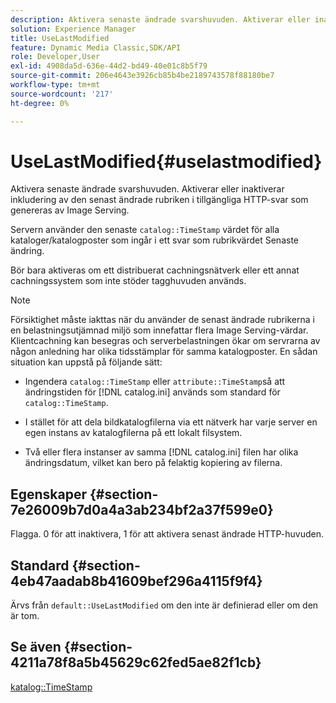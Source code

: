 ```yaml
---
description: Aktivera senaste ändrade svarshuvuden. Aktiverar eller inaktiverar inkludering av den senast ändrade rubriken i tillgängliga HTTP-svar som genereras av Image Serving.
solution: Experience Manager
title: UseLastModified
feature: Dynamic Media Classic,SDK/API
role: Developer,User
exl-id: 4908da5d-636e-44d2-bd49-40e01c8b5f79
source-git-commit: 206e4643e3926cb85b4be2189743578f88180be7
workflow-type: tm+mt
source-wordcount: '217'
ht-degree: 0%

---
```


# UseLastModified{#uselastmodified}

Aktivera senaste ändrade svarshuvuden. Aktiverar eller inaktiverar inkludering av den senast ändrade rubriken i tillgängliga HTTP-svar som genereras av Image Serving.

Servern använder den senaste `catalog::TimeStamp` värdet för alla kataloger/katalogposter som ingår i ett svar som rubrikvärdet Senaste ändring.

Bör bara aktiveras om ett distribuerat cachningsnätverk eller ett annat cachningssystem som inte stöder tagghuvuden används.

>[!NOTE]
>
>Försiktighet måste iakttas när du använder de senast ändrade rubrikerna i en belastningsutjämnad miljö som innefattar flera Image Serving-värdar. Klientcachning kan besegras och serverbelastningen ökar om servrarna av någon anledning har olika tidsstämplar för samma katalogposter. En sådan situation kan uppstå på följande sätt:
>
>* Ingendera `catalog::TimeStamp` eller `attribute::TimeStamp`så att ändringstiden för [!DNL catalog.ini] används som standard för `catalog::TimeStamp`.
>
>* I stället för att dela bildkatalogfilerna via ett nätverk har varje server en egen instans av katalogfilerna på ett lokalt filsystem.
>* Två eller flera instanser av samma [!DNL catalog.ini] filen har olika ändringsdatum, vilket kan bero på felaktig kopiering av filerna.
>


## Egenskaper {#section-7e26009b7d0a4a3ab234bf2a37f599e0}

Flagga. 0 för att inaktivera, 1 för att aktivera senast ändrade HTTP-huvuden.

## Standard {#section-4eb47aadab8b41609bef296a4115f9f4}

Ärvs från `default::UseLastModified` om den inte är definierad eller om den är tom.

## Se även {#section-4211a78f8a5b45629c62fed5ae82f1cb}

[katalog::TimeStamp](../../../../../is-api/image-catalog/image-serving-api-ref/c-image-catalog-reference/c-image-svg-data-reference/c-image-data-reference/r-timestamp-cat.md#reference-59a27b72f4cb4a53a3baba83214c4ded)
